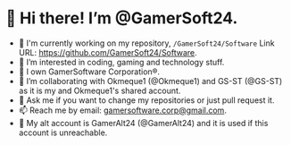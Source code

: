 # 👋 Hi there! I’m @GamerSoft24.
- 🔭 I'm currently working on my repository, `/GamerSoft24/Software` Link URL: https://github.com/GamerSoft24/Software.
- 👀 I’m interested in coding, gaming and technology stuff.
- 🌱 I own GamerSoftware Corporation®.
- 💞️ I’m collaborating with Okmeque1 (@Okmeque1) and GS-ST (@GS-ST) as it is my and Okmeque1's shared account.
- 💬 Ask me if you want to change my repositories or just pull request it.
- 📫 Reach me by email: gamersoftware.corp@gmail.com.
- 🧾 My alt account is GamerAlt24 (@GamerAlt24) and it is used if this account is unreachable.
  
<!---
GamerSoft24/GamerSoft24 is a ✨ special ✨ repository because its `README.md` (this file) appears on your GitHub profile.
You can click the Preview link to take a look at your changes.
--->
